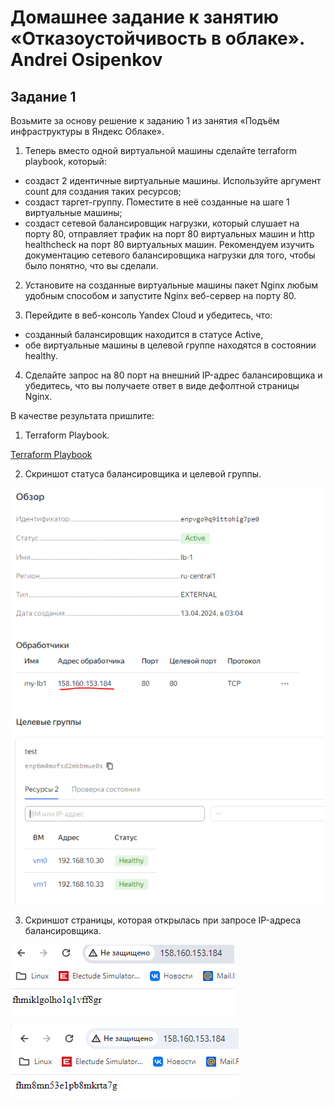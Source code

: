# Домашнее задание к занятию «Отказоустойчивость в облаке». Andrei Osipenkov

## Задание 1

Возьмите за основу решение к заданию 1 из занятия «Подъём инфраструктуры в Яндекс Облаке».

1. Теперь вместо одной виртуальной машины сделайте terraform playbook, который:
* создаст 2 идентичные виртуальные машины. Используйте аргумент count для создания таких ресурсов;
* создаст таргет-группу. Поместите в неё созданные на шаге 1 виртуальные машины;
* создаст сетевой балансировщик нагрузки, который слушает на порту 80, отправляет трафик на порт 80 виртуальных машин и http healthcheck на порт 80 виртуальных машин.
Рекомендуем изучить документацию сетевого балансировщика нагрузки для того, чтобы было понятно, что вы сделали.

2. Установите на созданные виртуальные машины пакет Nginx любым удобным способом и запустите Nginx веб-сервер на порту 80.

3. Перейдите в веб-консоль Yandex Cloud и убедитесь, что:

* созданный балансировщик находится в статусе Active,
* обе виртуальные машины в целевой группе находятся в состоянии healthy.
4. Сделайте запрос на 80 порт на внешний IP-адрес балансировщика и убедитесь, что вы получаете ответ в виде дефолтной страницы Nginx.

В качестве результата пришлите:

1. Terraform Playbook.

[Terraform Playbook](https://github.com/Kovrei/yandex-load-balance/tree/main/terraform)

2. Скриншот статуса балансировщика и целевой группы.

![alt text](https://raw.githubusercontent.com/Kovrei/yandex-load-balance/main/img/lb.PNG)

3. Скриншот страницы, которая открылась при запросе IP-адреса балансировщика.

![alt text](https://raw.githubusercontent.com/Kovrei/yandex-load-balance/main/img/lbvm0.PNG)

![alt text](https://raw.githubusercontent.com/Kovrei/yandex-load-balance/main/img/lbvm1.PNG)


